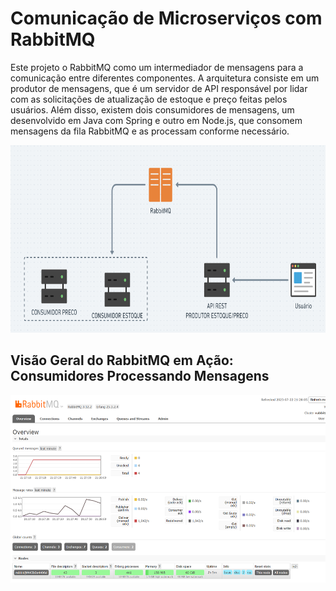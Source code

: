 # Comunicação de Microserviços com RabbitMQ
Este projeto o RabbitMQ como um intermediador de mensagens para a comunicação entre diferentes componentes. A arquitetura consiste em um produtor de mensagens, que é um servidor de API responsável por lidar com as solicitações de atualização de estoque e preço feitas pelos usuários. Além disso, existem dois consumidores de mensagens, um desenvolvido em Java com Spring e outro em Node.js, que consomem mensagens da fila RabbitMQ e as processam conforme necessário.
<p> 
    <img width="600" height="300" src="src/map.png" >
</p>


## Visão Geral do RabbitMQ em Ação: Consumidores Processando Mensagens

<p> 
    <img width="700" height="300" src="src/rabbitmq.png" >
</p>
